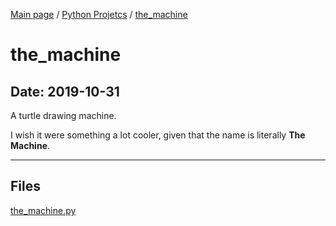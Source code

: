 [Main page](/) / [Python Projetcs](/python) / [the_machine](/python/2019-10-31_the_machine)

# the_machine

## Date: 2019-10-31

A turtle drawing machine.

I wish it were something a lot cooler, given that the name is literally **The Machine**.

-----

## Files

[the_machine.py](the_machine.py)